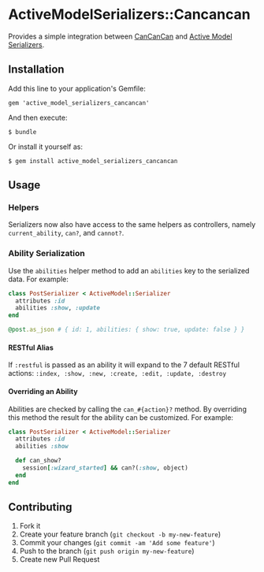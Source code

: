 # ActiveModelSerializers::Cancancan

Provides a simple integration between [CanCanCan](https://github.com/CanCanCommunity/cancancan) and [Active Model Serializers](https://github.com/rails-api/active_model_serializers).

## Installation

Add this line to your application's Gemfile:

    gem 'active_model_serializers_cancancan'

And then execute:

    $ bundle

Or install it yourself as:

    $ gem install active_model_serializers_cancancan

## Usage

### Helpers

Serializers now also have access to the same helpers as controllers, namely `current_ability`, `can?`, and `cannot?`.

### Ability Serialization

Use the `abilities` helper method to add an `abilities` key to the serialized data. For example:

```ruby
class PostSerializer < ActiveModel::Serializer
  attributes :id
  abilities :show, :update
end

@post.as_json # { id: 1, abilities: { show: true, update: false } }
```

#### RESTful Alias

If `:restful` is passed as an ability it will expand to the 7 default
RESTful actions: `:index, :show, :new, :create, :edit, :update, :destroy`

#### Overriding an Ability

Abilities are checked by calling the `can_#{action}?` method.  By overriding this method the result for the ability can be customized. For example:

```ruby
class PostSerializer < ActiveModel::Serializer
  attributes :id
  abilities :show

  def can_show?
    session[:wizard_started] && can?(:show, object)
  end
end
```

## Contributing

1. Fork it
2. Create your feature branch (`git checkout -b my-new-feature`)
3. Commit your changes (`git commit -am 'Add some feature'`)
4. Push to the branch (`git push origin my-new-feature`)
5. Create new Pull Request
